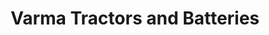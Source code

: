 ---
title: "Varma Tractors and Batteries"
url: /yavatmal/varma-tractors-and-batteries/
shop: Autohaus
---